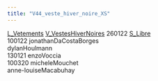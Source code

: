 ```yaml
---
title: "V44_veste_hiver_noire_XS"
---
```


[L_Vetements](notes/equipements/L_Vetements.md) [V_VestesHiverNoires](notes/equipements/vetements/V_VestesHiverNoires.md) 260122 [S_Libre](notes/statut/S_Libre.md)\
100122 jonathanDaCostaBorges\
dylanHoulmann\
130121 enzoVoccia\
100320 micheleMouchet\
anne-louiseMacabuhay